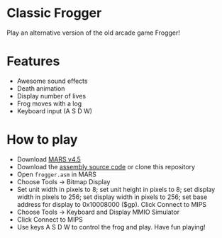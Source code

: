 # Classic Frogger
Play an alternative version of the old arcade game Frogger!

# Features
- Awesome sound effects
- Death animation
- Display number of lives
- Frog moves with a log
- Keyboard input (A S D W)

# How to play
- Download [MARS v4.5](http://courses.missouristate.edu/kenvollmar/mars/download.htm)
- Download the [assembly source code](https://github.com/xingl213/classic-frogger/releases) or clone this repository
- Open `frogger.asm` in MARS
- Choose Tools -> Bitmap Display
- Set unit width in pixels to 8; set unit height in pixels to 8; set display width in pixels to 256; set display width in pixels to 256; set base address for display to 0x10008000 ($gp). Click Connect to MIPS
- Choose Tools -> Keyboard and Display MMIO Simulator
- Click Connect to MIPS
- Use keys A S D W to control the frog and play. Have fun playing!

